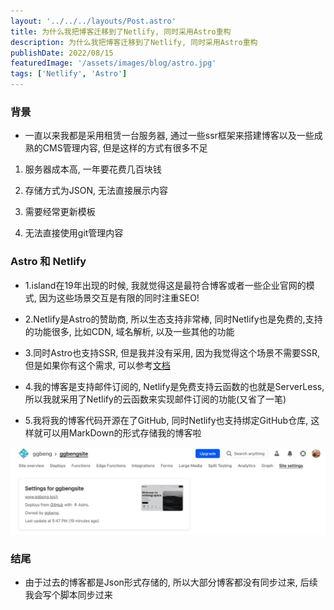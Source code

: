 ```yaml
---
layout: '../../../layouts/Post.astro'
title: 为什么我把博客迁移到了Netlify, 同时采用Astro重构
description: 为什么我把博客迁移到了Netlify, 同时采用Astro重构
publishDate: 2022/08/15
featuredImage: '/assets/images/blog/astro.jpg'
tags: ['Netlify', 'Astro']
---
```

### 背景
- 一直以来我都是采用租赁一台服务器, 通过一些ssr框架来搭建博客以及一些成熟的CMS管理内容, 但是这样的方式有很多不足
1. 服务器成本高, 一年要花费几百块钱

2. 存储方式为JSON, 无法直接展示内容

3. 需要经常更新模板

4. 无法直接使用git管理内容

### Astro 和 Netlify
- 1.island在19年出现的时候, 我就觉得这是最符合博客或者一些企业官网的模式, 因为这些场景交互是有限的同时注重SEO!
- 2.Netlify是Astro的赞助商, 所以生态支持非常棒, 同时Netlify也是免费的,支持的功能很多, 比如CDN, 域名解析, 以及一些其他的功能
- 3.同时Astro也支持SSR, 但是我并没有采用, 因为我觉得这个场景不需要SSR, 但是如果你有这个需求, 可以参考[文档](https://docs.astro.build/en/guides/server-side-rendering/)

- 4.我的博客是支持邮件订阅的, Netlify是免费支持云函数的也就是ServerLess, 所以我就采用了Netlify的云函数来实现邮件订阅的功能(又省了一笔)
- 5.我将我的博客代码开源在了GitHub, 同时Netlify也支持绑定GitHub仓库, 这样就可以用MarkDown的形式存储我的博客啦
<img src='../../../../public/assets/images/blog/netlify-ggbeng.jpg' />

### 结尾
- 由于过去的博客都是Json形式存储的, 所以大部分博客都没有同步过来, 后续我会写个脚本同步过来